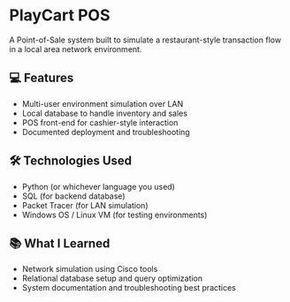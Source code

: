 # PlayCart POS

A Point-of-Sale system built to simulate a restaurant-style transaction flow in a local area network environment.

## 💻 Features
- Multi-user environment simulation over LAN
- Local database to handle inventory and sales
- POS front-end for cashier-style interaction
- Documented deployment and troubleshooting

## 🛠️ Technologies Used
- Python (or whichever language you used)
- SQL (for backend database)
- Packet Tracer (for LAN simulation)
- Windows OS / Linux VM (for testing environments)

## 📚 What I Learned
- Network simulation using Cisco tools
- Relational database setup and query optimization
- System documentation and troubleshooting best practices
